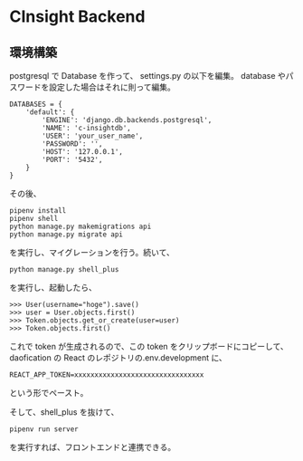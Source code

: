 # CInsight Backend

## 環境構築
postgresql で Database を作って、
settings.py の以下を編集。
database やパスワードを設定した場合はそれに則って編集。

```
DATABASES = {
    'default': {
        'ENGINE': 'django.db.backends.postgresql',
        'NAME': 'c-insightdb',
        'USER': 'your_user_name',
        'PASSWORD': '',
        'HOST': '127.0.0.1',
        'PORT': '5432',
    }
}
```

その後、

```
pipenv install
pipenv shell
python manage.py makemigrations api
python manage.py migrate api
```

を実行し、マイグレーションを行う。続いて、

```
python manage.py shell_plus
```

を実行し、起動したら、

```
>>> User(username="hoge").save()
>>> user = User.objects.first()
>>> Token.objects.get_or_create(user=user)
>>> Token.objects.first()
```

これで token が生成されるので、この token をクリップボードにコピーして、
daofication の React のレポジトリの.env.development に、

```
REACT_APP_TOKEN=xxxxxxxxxxxxxxxxxxxxxxxxxxxxxxxx
```

という形でペースト。

そして、shell_plus を抜けて、

```
pipenv run server
```

を実行すれば、フロントエンドと連携できる。
